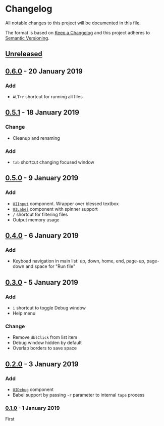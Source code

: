 <!-- markdownlint-disable no-duplicate-header -->

# Changelog

All notable changes to this project will be documented in this file.

The format is based on [Keep a Changelog](http://keepachangelog.com/en/1.0.0/)
and this project adheres to [Semantic Versioning](http://semver.org/spec/v2.0.0.html).

## [Unreleased]

## [0.6.0] - 20 January 2019

### Add

* `ALT+r` shortcut for running all files

## [0.5.1] - 18 January 2019

### Change

* Cleanup and renaming

### Add

* `tab` shortcut changing focused window

## [0.5.0] - 9 January 2019

### Add

* [`UIInput`](src/ui/input/input.jsx) component. Wrapper over blessed textbox
* [`UILabel`](src/ui/label/label.jsx) component with spinner support
* `/` shortcut for filtering files
* Output memory usage

## [0.4.0] - 6 January 2019

### Add

* Keyboad navigation in main list: up, down, home, end, page-up, page-down and space for "Run file"

## [0.3.0] - 5 January 2019

### Add

* `i` shortcut to toggle Debug window
* Help menu

### Change

* Remove `dblClick` from list item
* Debug window hidden by default
* Overlap borders to save space

## [0.2.0] - 3 January 2019

### Add

* [`UIDebug`](src/ui/debug/debug.jsx) component
* Babel support by passing `-r` parameter to internal `tape` process

### [0.1.0] - 1 January 2019

First

[Unreleased]: https://github.com/asd14/tape-ui/compare/v0.6.0...HEAD

[0.6.0]: https://github.com/asd14/tape-ui/compare/v0.5.1...v0.6.0
[0.5.1]: https://github.com/asd14/tape-ui/compare/v0.5.0...v0.5.1
[0.5.0]: https://github.com/asd14/tape-ui/compare/v0.4.0...v0.5.0
[0.4.0]: https://github.com/asd14/tape-ui/compare/v0.3.0...v0.4.0
[0.3.0]: https://github.com/asd14/tape-ui/compare/v0.2.0...v0.3.0
[0.2.0]: https://github.com/asd14/tape-ui/compare/v0.1.0...v0.2.0
[0.1.0]: https://github.com/asd14/tape-ui/compare/v0.1.0
